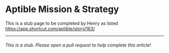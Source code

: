 # Aptible Mission & Strategy

This is a stub page to be completed by Henry as listed https://app.shortcut.com/aptible/story/163/

---

###### This is a stub. Please open a pull request to help complete this article!